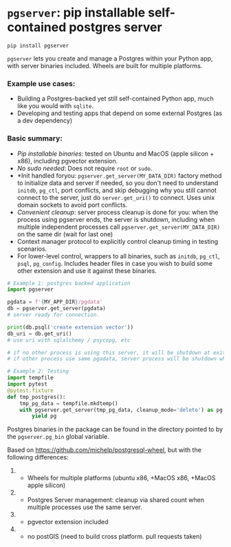 # `pgserver`: pip installable self-contained postgres server 

`pip install pgserver`

`pgserver` lets you create and manage a Postgres within your Python app, with server binaries included.
Wheels are built for multiple platforms.

### Example use cases:
* Building a Postgres-backed yet still self-contained Python app, much like you would with `sqlite`.
* Developing and testing apps that depend on some external Postgres (as a dev dependency)

### Basic summary:
* *Pip installable binaries*: tested on Ubuntu and MacOS (apple silicon + x86), including pgvector extension.
* *No sudo needed*: Does not require `root` or `sudo`.
* *Init handled foryou: `pgserver.get_server(MY_DATA_DIR)` factory method to initialize data and server if needed, so you don't need to understand `initdb`, `pg_ctl`, port conflicts, and skip debugging why you still cannot connect to the server, just do `server.get_uri()` to connect. Uses unix domain sockets to avoid port conflicts.
* *Convenient cleanup*: server process cleanup is done for you: when the process using pgserver ends, the server is shutdown, including when multiple independent processes call
`pgserver.get_server(MY_DATA_DIR)` on the same dir (wait for last one)
* Context manager protocol to explicitly control cleanup timing in testing scenarios.
* For lower-level control, wrappers to all binaries, such as `initdb`, `pg_ctl`, `psql`, `pg_config`. Includes header files in case you wish to build some other extension and use it against these binaries.

```py
# Example 1: postgres backed application
import pgserver

pgdata = f'{MY_APP_DIR}/pgdata'
db = pgserver.get_server(pgdata)
# server ready for connection.

print(db.psql('create extension vector'))
db_uri = db.get_uri()
# use uri with sqlalchemy / psycopg, etc

# if no other process is using this server, it will be shutdown at exit,
# if other process use same pgadata, server process will be shutdown when all stop.
```

```py
# Example 2: Testing
import tempfile
import pytest
@pytest.fixture
def tmp_postgres():
    tmp_pg_data = tempfile.mkdtemp()
    with pgserver.get_server(tmp_pg_data, cleanup_mode='delete') as pg:
        yield pg
```

Postgres binaries in the package can be found in the directory pointed
to by the `pgserver.pg_bin` global variable. 

Based on https://github.com/michelp/postgresql-wheel, but with the following differences:
1. + Wheels for multiple platforms (ubuntu x86, +MacOS x86, +MacOS apple silicon)
2. + Postgres Server management: cleanup via shared count when multiple processes use the same server.
3. + pgvector extension included
4. - no postGIS (need to build cross platform. pull requests taken)
